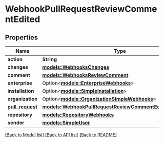 # WebhookPullRequestReviewCommentEdited

## Properties

Name | Type | Description | Notes
------------ | ------------- | ------------- | -------------
**action** | **String** |  | 
**changes** | [**models::WebhooksChanges**](webhooks_changes.md) |  | 
**comment** | [**models::WebhooksReviewComment**](webhooks_review_comment.md) |  | 
**enterprise** | Option<[**models::EnterpriseWebhooks**](enterprise-webhooks.md)> |  | [optional]
**installation** | Option<[**models::SimpleInstallation**](simple-installation.md)> |  | [optional]
**organization** | Option<[**models::OrganizationSimpleWebhooks**](organization-simple-webhooks.md)> |  | [optional]
**pull_request** | [**models::WebhookPullRequestReviewCommentEditedPullRequest**](webhook_pull_request_review_comment_edited_pull_request.md) |  | 
**repository** | [**models::RepositoryWebhooks**](repository-webhooks.md) |  | 
**sender** | [**models::SimpleUser**](simple-user.md) |  | 

[[Back to Model list]](../README.md#documentation-for-models) [[Back to API list]](../README.md#documentation-for-api-endpoints) [[Back to README]](../README.md)


